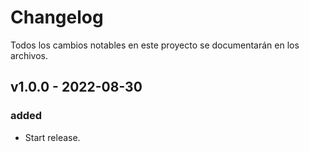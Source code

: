 # Changelog

Todos los cambios notables en este proyecto se documentarán en los archivos.

## v1.0.0 - 2022-08-30

### added

- Start release.